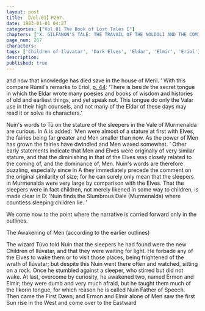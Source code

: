 ```yaml
---
layout: post
title: 【Vol.01】P267.
date: 1983-01-01 04:27
categories: ["Vol.01 The Book of Lost Tales I"]
chapters: ["X. GILFANON'S TALE: THE TRAVAIL OF THE NOLDOLI AND THE COMING OF MANKIND"]
page_num: 267
characters: 
tags: ['Children of Ilúvatar', 'Dark Elves', 'Eldar', 'Elmir', 'Eriol']
description: 
published: true
---
```


<p style="text-indent: 0;">
and now that knowledge has died save in the house of Meril. ’ With this compare Rúmil's remarks to Eriol, <a href="{{site.baseurl}}/vol01-p44">p. 44</a>: ‘There is beside the secret tongue in which the Eldar wrote many poesies and books of wisdom and histories of old and earliest things, and yet speak not. This tongue do only the Valar use in their high counsels, and not many of the Eldar of these days may read it or solve its characters.’
</p>

Nuin's words to Tû on the stature of the sleepers in the Vale of Murmenalda are curious. In A is added: ‘Men were almost of a stature at first with Elves, the fairies being far greater and Men smaller than now. As the power of Men has grown the fairies have dwindled and Men waxed somewhat. ’ Other early statements indicate that Men and Elves were originally of very similar stature, and that the diminishing in that of the Elves was closely related to the coming of, and the dominance of, Men. Nuin's words are therefore puzzling, especially since in A they immediately precede the comment on the original similarity of size; for he can surely only mean that the sleepers in Murmenalda were very large by comparison with the Elves. That the sleepers were in fact children, not merely likened in some way to children, is made clear in D: ‘Nuin finds the Slumbrous Dale (Murmenalda) where countless sleeping children lie. ’

We come now to the point where the narrative is carried forward only in the outlines.

The Awakening of Men (according to the earlier outlines)

The wizard Túvo told Nuin that the sleepers he had found were the new Children of Ilúvatar, and that they were waiting for light. He forbade any of the Elves to wake them or to visit those places, being frightened of the wrath of Ilúvatar; but despite this Nuin went there often and watched, sitting on a rock. Once he stumbled against a sleeper, who stirred but did not wake. At last, overcome by curiosity, he awakened two, named Ermon and Elmir; they were dumb and very much afraid, but he taught them much of the Ilkorin tongue, for which reason he is called Nuin Father of Speech. Then came the First Dawn; and Ermon and Elmir alone of Men saw the first Sun rise in the West and come over to the Eastward

